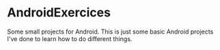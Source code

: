# AndroidExercices
Some small projects for Android.
This is just some basic Android projects I've done to learn how to do different things.
